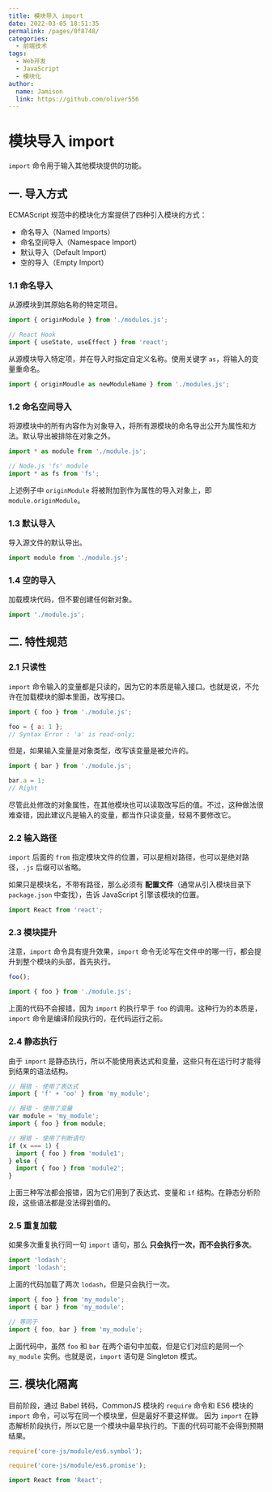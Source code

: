 ```yaml
---
title: 模块导入 import
date: 2022-03-05 18:51:35
permalink: /pages/0f8748/
categories:
  - 前端技术
tags:
  - Web开发
  - JavaScript
  - 模块化
author:
  name: Jamison
  link: https://github.com/oliver556
---
```


# 模块导入 import

`import` 命令用于输入其他模块提供的功能。

## 一. 导入方式


ECMAScript 规范中的模块化方案提供了四种引入模块的方式：

- 命名导入（Named Imports）
- 命名空间导入（Namespace Import）
- 默认导入（Default Import）
- 空的导入（Empty Import）

### 1.1 命名导入

从源模块到其原始名称的特定项目。

```js
import { originModule } from './modules.js';

// React Hook
import { useState, useEffect } from 'react';
```

从源模块导入特定项，并在导入时指定自定义名称。使用关键字 `as`，将输入的变量重命名。

```js
import { originMoudle as newModuleName } from './modules.js';
```

### 1.2 命名空间导入

将源模块中的所有内容作为对象导入，将所有源模块的命名导出公开为属性和方法。默认导出被排除在对象之外。

```js
import * as module from './module.js';

// Node.js 'fs' module
import * as fs from 'fs';
```

上述例子中 `originModule` 将被附加到作为属性的导入对象上，即 `module.originModule`。

### 1.3 默认导入

导入源文件的默认导出。

```js
import module from './module.js';
```

### 1.4 空的导入

加载模块代码，但不要创建任何新对象。

```js
import './module.js';
```

## 二. 特性规范

### 2.1 只读性

`import` 命令输入的变量都是只读的，因为它的本质是输入接口。也就是说，不允许在加载模块的脚本里面，改写接口。

```js
import { foo } from './module.js';

foo = { a: 1 };
// Syntax Error : 'a' is read-only;
```

但是，如果输入变量是对象类型，改写该变量是被允许的。

```js
import { bar } from './module.js';

bar.a = 1;
// Right
```

尽管此处修改的对象属性，在其他模块也可以读取改写后的值。不过，这种做法很难查错，因此建议凡是输入的变量，都当作只读变量，轻易不要修改它。

### 2.2 输入路径

`import` 后面的 `from` 指定模块文件的位置，可以是相对路径，也可以是绝对路径，`.js` 后缀可以省略。

如果只是模块名，不带有路径，那么必须有 **配置文件**（通常从引入模块目录下 `package.json` 中查找），告诉 JavaScript 引擎该模块的位置。

```js
import React from 'react';
```

### 2.3 模块提升

注意，`import` 命令具有提升效果，`import` 命令无论写在文件中的哪一行，都会提升到整个模块的头部，首先执行。

```js
foo();

import { foo } from './module.js';
```

上面的代码不会报错，因为 `import` 的执行早于 `foo` 的调用。这种行为的本质是，`import` 命令是编译阶段执行的，在代码运行之前。

### 2.4 静态执行

由于 `import` 是静态执行，所以不能使用表达式和变量，这些只有在运行时才能得到结果的语法结构。

```js
// 报错 - 使用了表达式
import { 'f' + 'oo' } from 'my_module';

// 报错 - 使用了变量
var module = 'my_module';
import { foo } from module;

// 报错 - 使用了判断语句
if (x === 1) {
  import { foo } from 'module1';
} else {
  import { foo } from 'module2';
}
```

上面三种写法都会报错，因为它们用到了表达式、变量和 `if` 结构。在静态分析阶段，这些语法都是没法得到值的。

### 2.5 重复加载

如果多次重复执行同一句 `import` 语句，那么 **只会执行一次，而不会执行多次**。

```js
import 'lodash';
import 'lodash';
```

上面的代码加载了两次 `lodash`，但是只会执行一次。

```js
import { foo } from 'my_module';
import { bar } from 'my_module';

// 等同于
import { foo, bar } from 'my_module';
```

上面代码中，虽然 `foo` 和 `bar` 在两个语句中加载，但是它们对应的是同一个 `my_module` 实例。也就是说，`import` 语句是 Singleton 模式。

## 三. 模块化隔离

目前阶段，通过 Babel 转码，CommonJS 模块的 `require` 命令和 ES6 模块的 `import` 命令，可以写在同一个模块里，但是最好不要这样做。
因为 `import` 在静态解析阶段执行，所以它是一个模块中最早执行的。下面的代码可能不会得到预期结果。

```js
require('core-js/module/es6.symbol');

require('core-js/module/es6.promise');

import React from 'React';
```
